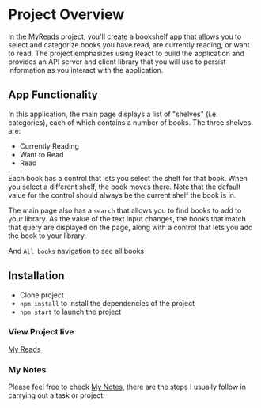 # Project Overview
In the MyReads project, you'll create a bookshelf app that allows you to select and categorize books you have read, are currently reading, or want to read. The project emphasizes using React to build the application and provides an API server and client library that you will use to persist information as you interact with the application.


## App Functionality

In this application, the main page displays a list of "shelves" (i.e. categories), each of which contains a number of books. The three shelves are:

- Currently Reading
- Want to Read
- Read

Each book has a control that lets you select the shelf for that book. When you select a different shelf, the book moves there. Note that the default value for the control should always be the current shelf the book is in.

The main page also has a `search` that allows you to find books to add to your library. As the value of the text input changes, the books that match that query are displayed on the page, along with a control that lets you add the book to your library. 

And `All books` navigation to see all books

## Installation 

 - Clone project 
 - `npm install` to install the dependencies of the project
 - `npm start` to launch the project
 
### View Project live
[My Reads](https://my-reads-application-in-react.herokuapp.com/)

### My Notes

Please feel free to check 
[My Notes](https://elated-blue-506.notion.site/My-Reads-Project-343eb7640fa74b0ea012580fc5bf94b7), there are the steps I usually follow in carrying out a task or project.


